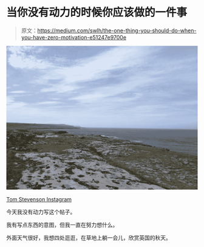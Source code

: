 # 当你没有动力的时候你应该做的一件事

> 原文：<https://medium.com/swlh/the-one-thing-you-should-do-when-you-have-zero-motivation-e51247e9700e>

![](img/d02eb9bcb612aa54e48676fe1de3a5bf.png)

[Tom Stevenson Instagram](https://www.instagram.com/thetravellintom)

今天我没有动力写这个帖子。

我有写点东西的意图，但我一直在努力想什么。

外面天气很好，我想四处逛逛，在草地上躺一会儿，欣赏英国的秋天。
